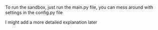To run the sandbox, just run the main.py file, you can mess around with settings in the config.py file 

I might add a more detailed explanation later 
